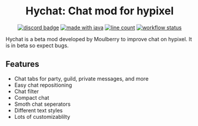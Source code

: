 <h1 align = "center">
	Hychat: Chat mod for hypixel
</h1>

<div align="center">

[![discord badge](https://img.shields.io/discord/516977525906341928?label=discord&color=9089DA&logo=discord&style=for-the-badge)](https://discord.gg/moulberry)
[![made with java](https://img.shields.io/badge/Made%20With-Java-orange?style=for-the-badge&logo=java&logocolor=white)](https://www.java.com/)
[![line count](https://img.shields.io/tokei/lines/github/TymanWasTaken/HyChat?style=for-the-badge&logo=github&logocolor=white)](https://github.com/TymanWasTaken/Hychat)
[![workflow status](https://img.shields.io/github/workflow/status/TymanWasTaken/Hychat/Build/master?label=Workflow%20status&style=for-the-badge&logo=github&logocolor=white)](https://github.com/TymanWasTaken/Hychat)
</div>

Hychat is a beta mod developed by Moulberry to improve chat on hypixel. It is in beta so expect bugs.

## Features
- Chat tabs for party, guild, private messages, and more
- Easy chat repositioning
- Chat filter
- Compact chat
- Smoth chat seperators
- Different text styles
- Lots of customizablilty
